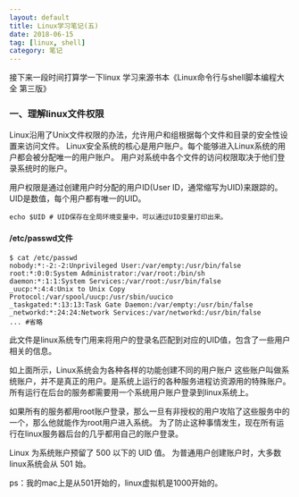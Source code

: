 ```yaml
---
layout: default
title: Linux学习笔记(五)
date: 2018-06-15
tag: [linux, shell]
category: 笔记
---
```


接下来一段时间打算学一下linux
学习来源书本《Linux命令行与shell脚本编程大全 第三版》


### 一、理解linux文件权限

Linux沿用了Unix文件权限的办法，允许用户和组根据每个文件和目录的安全性设置来访问文件。
Linux安全系统的核心是用户账户。每个能够进入Linux系统的用户都会被分配唯一的用户账户。
用户对系统中各个文件的访问权限取决于他们登录系统时的账户。

用户权限是通过创建用户时分配的用户ID(User ID，通常缩写为UID)来跟踪的。
UID是数值，每个用户都有唯一的UID。

```shell
echo $UID # UID保存在全局环境变量中，可以通过UID变量打印出来。
```

#### /etc/passwd文件

```shell
$ cat /etc/passwd
nobody:*:-2:-2:Unprivileged User:/var/empty:/usr/bin/false
root:*:0:0:System Administrator:/var/root:/bin/sh
daemon:*:1:1:System Services:/var/root:/usr/bin/false
_uucp:*:4:4:Unix to Unix Copy Protocol:/var/spool/uucp:/usr/sbin/uucico
_taskgated:*:13:13:Task Gate Daemon:/var/empty:/usr/bin/false
_networkd:*:24:24:Network Services:/var/networkd:/usr/bin/false
... #省略
```

此文件是linux系统专门用来将用户的登录名匹配到对应的UID值，包含了一些用户相关的信息。

如上面所示，Linux系统会为各种各样的功能创建不同的用户账户
这些账户叫做系统账户，并不是真正的用户。是系统上运行的各种服务进程访资源用的特殊账户。
所有运行在后台的服务都需要用一个系统用户账户登录到linux系统上。

如果所有的服务都用root账户登录，那么一旦有非授权的用户攻陷了这些服务中的一个，那么他就能作为root用户进入系统。
为了防止这种事情发生，现在所有运行在linux服务器后台的几乎都用自己的账户登录。

Linux 为系统账户预留了 500 以下的 UID 值。
为普通用户创建账户时，大多数linux系统会从 501 始。

ps：我的mac上是从501开始的，linux虚拟机是1000开始的。

```html

```





